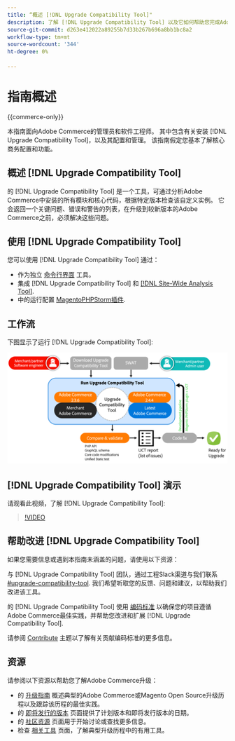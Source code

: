 ```yaml
---
title: “概述 [!DNL Upgrade Compatibility Tool]"
description: 了解 [!DNL Upgrade Compatibility Tool] 以及它如何帮助您完成Adobe Commerce项目。
source-git-commit: d263e412022a89255b7d33b267b696a8bb1bc8a2
workflow-type: tm+mt
source-wordcount: '344'
ht-degree: 0%

---
```



# 指南概述

{{commerce-only}}

本指南面向Adobe Commerce的管理员和软件工程师。 其中包含有关安装 [!DNL Upgrade Compatibility Tool]，以及其配置和管理。 该指南假定您基本了解核心商务配置和功能。

## 概述 [!DNL Upgrade Compatibility Tool]

的 [!DNL Upgrade Compatibility Tool] 是一个工具，可通过分析Adobe Commerce中安装的所有模块和核心代码，根据特定版本检查该自定义实例。 它会返回一个关键问题、错误和警告的列表，在升级到较新版本的Adobe Commerce之前，必须解决这些问题。

## 使用 [!DNL Upgrade Compatibility Tool]

您可以使用 [!DNL Upgrade Compatibility Tool] 通过：

- 作为独立 [命令行界面](../upgrade-compatibility-tool/run.md) 工具。
- 集成 [!DNL Upgrade Compatibility Tool] 和 [[!DNL Site-Wide Analysis Tool]](../upgrade-compatibility-tool/integrate-analysis-tool.md).
- 中的运行配置 [MagentoPHPStorm插件](../upgrade-compatibility-tool/run-configuration-phpstorm-plugin.md).

## 工作流

下图显示了运行 [!DNL Upgrade Compatibility Tool]:

![[!DNL Upgrade Compatibility Tool] 图表](../../assets/upgrade-guide/uct-diagram-v5.png)

## [!DNL Upgrade Compatibility Tool] 演示

请观看此视频，了解 [!DNL Upgrade Compatibility Tool]:

>[!VIDEO](https://video.tv.adobe.com/v/341245?quality=12)

## 帮助改进 [!DNL Upgrade Compatibility Tool]

如果您需要信息或遇到本指南未涵盖的问题，请使用以下资源：

与 [!DNL Upgrade Compatibility Tool] 团队，通过工程Slack渠道与我们联系 [#upgrade-compatibility-tool](https://magentocommeng.slack.com/archives/C019Y143U9F). 我们希望听取您的反馈、问题和建议，以帮助我们改进该工具。

的 [!DNL Upgrade Compatibility Tool] 使用 [编码标准](https://developer.adobe.com/commerce/php/coding-standards/) 以确保您的项目遵循Adobe Commerce最佳实践，并帮助您改进和扩展 [!DNL Upgrade Compatibility Tool].

请参阅 [Contribute](https://developer.adobe.com/commerce/php/coding-standards/contributing/) 主题以了解有关贡献编码标准的更多信息。

## 资源

请参阅以下资源以帮助您了解Adobe Commerce升级：

- 的 [升级指南](../overview.md) 概述典型的Adobe Commerce或Magento Open Source升级历程以及跟踪该历程的最佳实践。
- 的 [即将发行的版本](https://devdocs.magento.com/release/) 页面提供了计划版本和即将发行版本的日期。
- 的 [社区资源](https://developer.adobe.com/commerce/contributor/community/) 页面用于开始讨论或查找更多信息。
- 检查 [相关工具](../upgrade-compatibility-tool/related-tools.md) 页面，了解典型升级历程中的有用工具。
